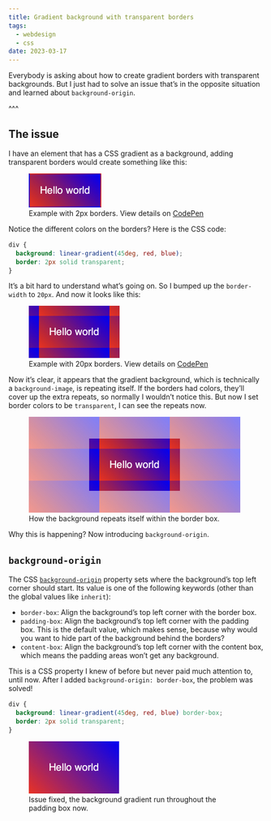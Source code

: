 ```yaml
---
title: Gradient background with transparent borders
tags:
  - webdesign
  - css
date: 2023-03-17
---
```


Everybody is asking about how to create gradient borders with transparent backgrounds. But I just had to solve an issue that’s in the opposite situation and learned about `background-origin`.

^^^

## The issue

I have an element that has a CSS gradient as a background, adding transparent borders would create something like this:

<figure>
  <img src="./example-border-width-2px.jpg" width="143" height="67" alt="A square box with “Hello world” inside. The box has a red-to-blue gradient in the background, but its top and bottom borders also have similar gradients, and its left border is seemingly blue, and the right one is seemingly red.">
  <figcaption>
    Example with 2px borders. View details on <a href="https://codepen.io/marchbox/professor/gOdjpbJ">CodePen</a>
  </figcaption>
</figure>

Notice the different colors on the borders? Here is the CSS code:

```css
div {
  background: linear-gradient(45deg, red, blue);
  border: 2px solid transparent;
}
```

It’s a bit hard to understand what’s going on. So I bumped up the `border-width` to `20px`. And now it looks like this:

<figure>
  <img src="./example-border-width-20px.jpg" width="179" height="103" alt="A square box with “Hello world” inside. The box’s padding area has a red to blue gradient, its 4 borders (which are 20px thick) and the 4 corners all have similar gradients.">
  <figcaption>
    Example with 20px borders. View details on <a href="https://codepen.io/marchbox/professor/gOdjpbJ">CodePen</a>
  </figcaption>
</figure>

Now it’s clear, it appears that the gradient background, which is technically a `background-image`, is repeating itself. If the borders had colors, they’ll cover up the extra repeats, so normally I wouldn’t notice this. But now I set border colors to be `transparent`, I can see the repeats now.

<figure>
  <img src="./background-repeat.jpg" width="417" height="189" alt="A nine grid, the center box is the original square box that has “Hello world” inside, the other 8 boxes are illustrations of how the background is repeating into the border areas. Sorry, this image is hard to describe with words.">
  <figcaption>How the background repeats itself within the border box.</figcaption>
</figure>

Why this is happening? Now introducing `background-origin`.

## `background-origin`

The CSS [`background-origin`](http://developer.mozilla.org/en-US/docs/Web/CSS/background-origin) property sets where the background’s top left corner should start. Its value is one of the following keywords (other than the global values like `inherit`):

- `border-box`: Align the background’s top left corner with the border box.
- `padding-box`: Align the background’s top left corner with the padding box. This is the default value, which makes sense, because why would you want to hide part of the background behind the borders?
- `content-box`: Align the background’s top left corner with the content box, which means the padding areas won’t get any background.

This is a CSS property I knew of before but never paid much attention to, until now. After I added `background-origin: border-box`, the problem was solved!

```css
div {
  background: linear-gradient(45deg, red, blue) border-box;
  border: 2px solid transparent;
}
```

<figure>
  <img src="./background-origin-border-box.jpg" width="178" height="103" alt="A square box with “Hello world” inside. The box has a red-to-blue gradient in the background, and no more strange gradients on borders, or any visible borders at all.">
  <figcaption>Issue fixed, the background gradient run throughout the padding box now.</figcaption>
</figure>

